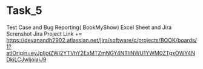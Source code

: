 # Task_5
Test Case and Bug Reporting( BookMyShow)
Excel Sheet and Jira Screnshot
Jira Project Link += https://devanandh2902.atlassian.net/jira/software/c/projects/BOOK/boards/1?atlOrigin=eyJpIjoiZWI2YTVhY2ExMTZmNGY4NTliNWU1YWM0ZTgxOWY4NDkiLCJwIjoiaiJ9
